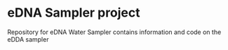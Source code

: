 # eDNA Sampler project
Repository for eDNA Water Sampler contains information and code on the eDDA sampler


